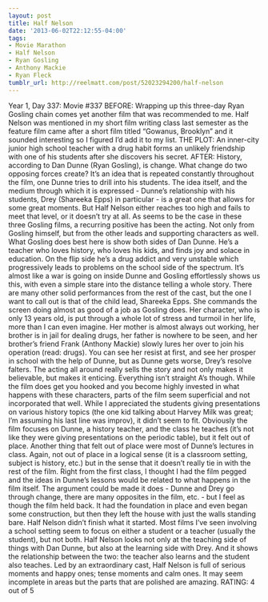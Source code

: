 ```yaml
---
layout: post
title: Half Nelson
date: '2013-06-02T22:12:55-04:00'
tags:
- Movie Marathon
- Half Nelson
- Ryan Gosling
- Anthony Mackie
- Ryan Fleck
tumblr_url: http://reelmatt.com/post/52023294200/half-nelson
---
```



Year 1, Day 337: Movie #337
BEFORE: Wrapping up this three-day Ryan Gosling chain comes yet another film that was recommended to me. Half Nelson was mentioned in my short film writing class last semester as the feature film came after a short film titled “Gowanus, Brooklyn” and it sounded interesting so I figured I’d add it to my list.
THE PLOT: An inner-city junior high school teacher with a drug habit forms an unlikely friendship with one of his students after she discovers his secret.
AFTER: History, according to Dan Dunne (Ryan Gosling), is change. What change do two opposing forces create? It’s an idea that is repeated constantly throughout the film, one Dunne tries to drill into his students. The idea itself, and the medium through which it is expressed - Dunne’s relationship with his students, Drey (Shareeka Epps) in particular - is a great one that allows for some great moments. But Half Nelson either reaches too high and fails to meet that level, or it doesn’t try at all.
As seems to be the case in these three Gosling films, a recurring positive has been the acting. Not only from Gosling himself, but from the other leads and supporting characters as well. What Gosling does best here is show both sides of Dan Dunne. He’s a teacher who loves history, who loves his kids, and finds joy and solace in education. On the flip side he’s a drug addict and very unstable which progressively leads to problems on the school side of the spectrum. It’s almost like a war is going on inside Dunne and Gosling effortlessly shows us this, with even a simple stare into the distance telling a whole story. There are many other solid performances from the rest of the cast, but the one I want to call out is that of the child lead, Shareeka Epps. She commands the screen doing almost as good of a job as Gosling does. Her character, who is only 13 years old, is put through a whole lot of stress and turmoil in her life, more than I can even imagine. Her mother is almost always out working, her brother is in jail for dealing drugs, her father is nowhere to be seen, and her brother’s friend Frank (Anthony Mackie) slowly lures her over to join his operation (read: drugs). You can see her resist at first, and see her prosper in school with the help of Dunne, but as Dunne gets worse, Drey’s resolve falters. The acting all around really sells the story and not only makes it believable, but makes it enticing.
Everything isn’t straight A’s though. While the film does get you hooked and you become highly invested in what happens with these characters, parts of the film seem superficial and not incorporated that well. While I appreciated the students giving presentations on various history topics (the one kid talking about Harvey Milk was great; I’m assuming his last line was improv), it didn’t seem to fit. Obviously the film focuses on Dunne, a history teacher, and the class he teaches (it’s not like they were giving presentations on the periodic table), but it felt out of place. Another thing that felt out of place were most of Dunne’s lectures in class. Again, not out of place in a logical sense (it is a classroom setting, subject is history, etc.) but in the sense that it doesn’t really tie in with the rest of the film. Right from the first class, I thought I had the film pegged and the ideas in Dunne’s lessons would be related to what happens in the film itself. The argument could be made it does - Dunne and Drey go through change, there are many opposites in the film, etc. - but I feel as though the film held back. It had the foundation in place and even began some construction, but then they left the house with just the walls standing bare. Half Nelson didn’t finish what it started.
Most films I’ve seen involving a school setting seem to focus on either a student or a teacher (usually the student), but not both. Half Nelson looks not only at the teaching side of things with Dan Dunne, but also at the learning side with Drey. And it shows the relationship between the two: the teacher also learns and the student also teaches. Led by an extraordinary cast, Half Nelson is full of serious moments and happy ones; tense moments and calm ones. It may seem incomplete in areas but the parts that are polished are amazing.
RATING: 4 out of 5

